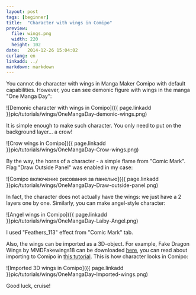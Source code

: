 ```yaml
---
layout: post
tags: [beginner]
title:  "Character with wings in Comipo"
preview: 
  file: wings.png
  width: 220
  height: 102
date:   2014-12-26 15:04:02
curlang: en
linkadd: ../
markdown: markdown
---
```


You cannot do character with wings in Manga Maker Comipo with default capabilities. However, you can see demonic figure with wings in the manga "One Manga Day":


![Demonic character with wings in Comipo]({{ page.linkadd }}pic/tutorials/wings/OneMangaDay-demonic-wings.png)

It is simple enough to make such character. You only need to put on the background layer... a crow!

![Crow wings in Comipo]({{ page.linkadd }}pic/tutorials/wings/OneMangaDay-Crow-wings.png)

By the way, the horns of a character - a simple flame from "Comic Mark". Flag "Draw Outside Panel" was enabled in my case:

![Comipo включение рисования за панелью]({{ page.linkadd }}pic/tutorials/wings/OneMangaDay-Draw-outside-panel.png)

In fact, the character does not actually have the wings: we just have a 2 layers one by one. Similarly, you can make angel-style character:

![Angel wings in Comipo]({{ page.linkadd }}pic/tutorials/wings/OneMangaDay-Laiby-Angel.png)

I used "Feathers_113" effect from "Comic Mark" tab.

Also, the wings can be imported as a 3D-object. For example, Fake Dragon Wings by MMDFakewings18 can be downloaded <a href=" http://mmdfakewings18.deviantart.com/art/Fake-Dragon-Wings-362489559" target="_blank">here</a>, you can read about importing to Comipo in [this tutorial](pmd-custom-hair.html). This is how character looks in Comipo:

![Imported 3D wings in Comipo]({{ page.linkadd }}pic/tutorials/wings/OneMangaDay-Imported-wings.png)

Good luck, cruise!

